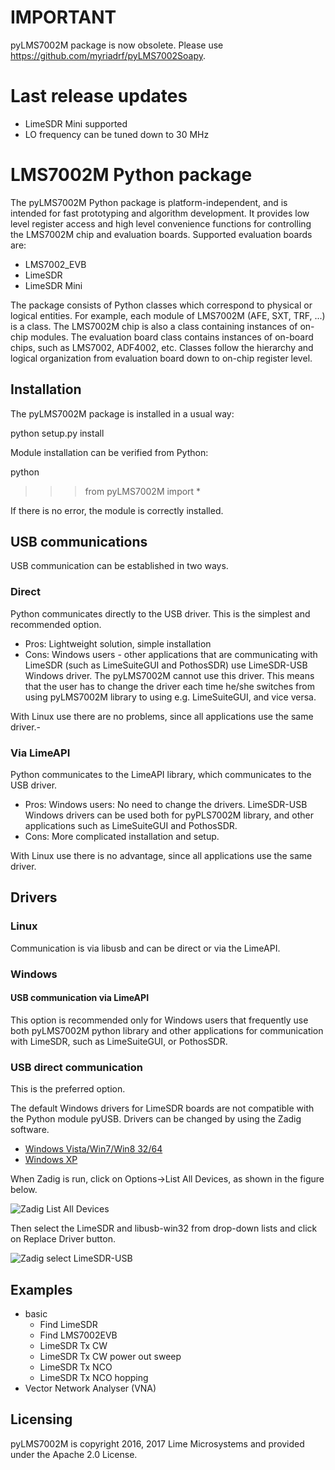 # IMPORTANT

pyLMS7002M package is now obsolete.
Please use https://github.com/myriadrf/pyLMS7002Soapy.

# Last release updates

* LimeSDR Mini supported
* LO frequency can be tuned down to 30 MHz

# LMS7002M Python package

The pyLMS7002M Python package is platform-independent, and is intended for fast prototyping
and algorithm development. It provides low level register access and high level convenience functions
for controlling the LMS7002M chip and evaluation boards. Supported evaluation boards are:

* LMS7002_EVB
* LimeSDR
* LimeSDR Mini

The package consists of Python classes which correspond to physical or logical entities. For
example, each module of LMS7002M (AFE, SXT, TRF, ...) is a class. The LMS7002M chip is also a
class containing instances of on-chip modules. The evaluation board class contains instances of
on-board chips, such as LMS7002, ADF4002, etc. Classes follow the hierarchy and logical
organization from evaluation board down to on-chip register level.

## Installation

The pyLMS7002M package is installed in a usual way:

  python setup.py install

Module installation can be verified from Python:

  python
  >>> from pyLMS7002M import *

If there is no error, the module is correctly installed.


## USB communications

USB communication can be established in two ways.

### Direct

Python communicates directly to the USB driver. This is the simplest and recommended option.

* Pros: Lightweight solution, simple installation
* Cons: Windows users - other applications that are communicating with LimeSDR (such as
LimeSuiteGUI and PothosSDR) use LimeSDR-USB Windows driver. The pyLMS7002M cannot use this driver. This
means that the user has to change the driver each time he/she switches from using
pyLMS7002M library to using e.g. LimeSuiteGUI, and vice versa.

With Linux use there are no problems, since all applications use the same driver.-

### Via LimeAPI

Python communicates to the LimeAPI library, which communicates to the USB driver.

* Pros: Windows users: No need to change the drivers. LimeSDR-USB Windows drivers can be used both for pyPLS7002M library, and
other applications such as LimeSuiteGUI and PothosSDR.
* Cons: More complicated installation and setup.

With Linux use there is no advantage, since all applications use the same driver.

## Drivers

### Linux

Communication is via libusb and can be direct or via the LimeAPI.

### Windows

#### USB communication via LimeAPI

This option is recommended only for Windows users that frequently use both pyLMS7002M python
library and other applications for communication with LimeSDR, such as LimeSuiteGUI, or
PothosSDR.

### USB direct communication

This is the preferred option.

The default Windows drivers for LimeSDR boards are not compatible with the Python module
pyUSB. Drivers can be changed by using the Zadig software.

* [Windows Vista/Win7/Win8 32/64](http://zadig.akeo.ie/downloads/zadig_2.1.0.exe)
* [Windows XP](http://zadig.akeo.ie/downloads/zadig_xp_2.1.0.exe)

When Zadig is run, click on Options->List All Devices, as shown in the figure below.

![Zadig List All Devices](/images/ListAllDevices.jpg)

Then select the LimeSDR and libusb-win32 from drop-down lists and click on Replace Driver button.

![Zadig select LimeSDR-USB](/images/LimeSDR-USB.jpg)

## Examples

* basic
  * Find LimeSDR
  * Find LMS7002EVB
  * LimeSDR Tx CW
  * LimeSDR Tx CW power out sweep
  * LimeSDR Tx NCO 
  * LimeSDR Tx NCO hopping
* Vector Network Analyser (VNA)

## Licensing

pyLMS7002M is copyright 2016, 2017 Lime Microsystems and provided under the Apache 2.0 License.
